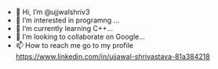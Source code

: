 - 👋 Hi, I’m @ujjwalshriv3
- 👀 I’m interested in programng ...
- 🌱 I’m currently learning C++...
- 💞️ I’m looking to collaborate on Google...
- 📫 How to reach me go to my profile 
https://www.linkedin.com/in/ujjawal-shrivastava-81a384218
<!---
ujjwalshriv3/ujjwalshriv3 is a ✨ special ✨ repository because its `README.md` (this file) appears on your GitHub profile.
You can click the Preview link to take a look at your changes.
--->
